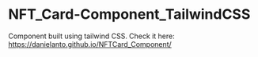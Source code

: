 # NFT_Card-Component_TailwindCSS
Component built using tailwind CSS. 
Check it here: https://danielanto.github.io/NFTCard_Component/
